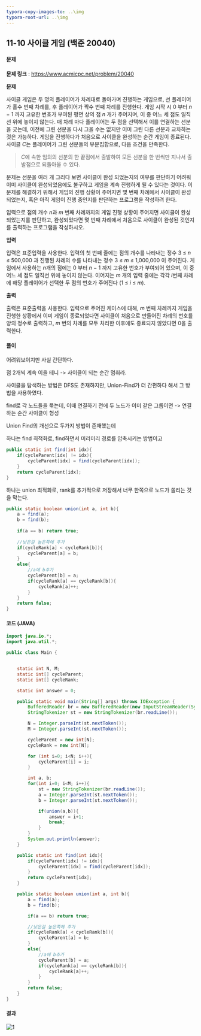 ```yaml
---
typora-copy-images-to: ..\img
typora-root-url: ..\img
---
```


## 11-10 사이클 게임 (백준 20040)

#### 문제

**문제 링크** : https://www.acmicpc.net/problem/20040

**문제**

사이클 게임은 두 명의 플레이어가 차례대로 돌아가며 진행하는 게임으로, 선 플레이어가 홀수 번째 차례를, 후 플레이어가 짝수 번째 차례를 진행한다. 게임 시작 시 0 부터 *n* − 1 까지 고유한 번호가 부여된 평면 상의 점 *n* 개가 주어지며, 이 중 어느 세 점도 일직선 위에 놓이지 않는다. 매 차례 마다 플레이어는 두 점을 선택해서 이를 연결하는 선분을 긋는데, 이전에 그린 선분을 다시 그을 수는 없지만 이미 그린 다른 선분과 교차하는 것은 가능하다. 게임을 진행하다가 처음으로 사이클을 완성하는 순간 게임이 종료된다. 사이클 *C*는 플레이어가 그린 선분들의 부분집합으로, 다음 조건을 만족한다.

> *C*에 속한 임의의 선분의 한 끝점에서 출발하여 모든 선분을 한 번씩만 지나서 출발점으로 되돌아올 수 있다.

문제는 선분을 여러 개 그리다 보면 사이클이 완성 되었는지의 여부를 판단하기 어려워 이미 사이클이 완성되었음에도 불구하고 게임을 계속 진행하게 될 수 있다는 것이다. 이 문제를 해결하기 위해서 게임의 진행 상황이 주어지면 몇 번째 차례에서 사이클이 완성되었는지, 혹은 아직 게임이 진행 중인지를 판단하는 프로그램을 작성하려 한다.

입력으로 점의 개수 *n*과 *m* 번째 차례까지의 게임 진행 상황이 주어지면 사이클이 완성 되었는지를 판단하고, 완성되었다면 몇 번째 차례에서 처음으로 사이클이 완성된 것인지를 출력하는 프로그램을 작성하시오.

**입력**

입력은 표준입력을 사용한다. 입력의 첫 번째 줄에는 점의 개수를 나타내는 정수 3 ≤ *n* ≤ 500,000 과 진행된 차례의 수를 나타내는 정수 3 ≤ *m* ≤ 1,000,000 이 주어진다. 게임에서 사용하는 *n*개의 점에는 0 부터 *n* − 1 까지 고유한 번호가 부여되어 있으며, 이 중 어느 세 점도 일직선 위에 놓이지 않는다. 이어지는 *m* 개의 입력 줄에는 각각 *i*번째 차례에 해당 플레이어가 선택한 두 점의 번호가 주어진다 (1 ≤ *i* ≤ *m*).

**출력**

출력은 표준출력을 사용한다. 입력으로 주어진 케이스에 대해, *m* 번째 차례까지 게임을 진행한 상황에서 이미 게임이 종료되었다면 사이클이 처음으로 만들어진 차례의 번호를 양의 정수로 출력하고, *m* 번의 차례를 모두 처리한 이후에도 종료되지 않았다면 0을 출력한다.



#### 풀이

어려워보이지만 사실 간단하다.

점 2개씩 계속 이을 테니 -> 사이클이 되는 순간 멈춰라.



사이클을 탐색하는 방법은 DFS도 존재하지만, Union-Find가 더 간편하다 해서 그 방법을 사용하였다.

find로 각 노드들을 묶는데, 이때 연결하기 전에 두 노드가 이미 같은 그룹이면 -> 연결하는 순간 사이클이 형성



Union Find의 개선으로 두가지 방법이 존재했는데

하나는 find 최적화로,  find하면서 미리미리 경로를 압축시키는 방법이고

````java
public static int find(int idx){
    if(cycleParent[idx] != idx){
        cycleParent[idx] = find(cycleParent[idx]);
    }
    return cycleParent[idx];
}
````



하나는 union 최적화로, rank를 추가적으로 저장해서 너무 한쪽으로 노드가 쏠리는 것을 막는다.

````java
public static boolean union(int a, int b){
    a = find(a);
    b = find(b);
    
    if(a == b) return true;
    
    //낮은걸 높은쪽에 추가
    if(cycleRank[a] < cycleRank[b]){
        cycleParent[a] = b;
    }
    else{
        //a에 b추가
        cycleParent[b] = a;
        if(cycleRank[a] == cycleRank[b]){
            cycleRank[a]++;
        }
    }
    return false;
}
````



#### 코드 (JAVA)

````java
import java.io.*;
import java.util.*;

public class Main {


    static int N, M;
    static int[] cycleParent;
    static int[] cycleRank;

    static int answer = 0;

    public static void main(String[] args) throws IOException {
        BufferedReader br = new BufferedReader(new InputStreamReader(System.in));
        StringTokenizer st = new StringTokenizer(br.readLine());

        N = Integer.parseInt(st.nextToken());
        M = Integer.parseInt(st.nextToken());

        cycleParent = new int[N];
        cycleRank = new int[N];

        for (int i=0; i<N; i++){
            cycleParent[i] = i;
        }

        int a, b;
        for(int i=0; i<M; i++){
            st = new StringTokenizer(br.readLine());
            a = Integer.parseInt(st.nextToken());
            b = Integer.parseInt(st.nextToken());

            if(union(a,b)){
                answer = i+1;
                break;
            }
        }
        System.out.println(answer);
    }

    public static int find(int idx){
        if(cycleParent[idx] != idx){
            cycleParent[idx] = find(cycleParent[idx]);
        }
        return cycleParent[idx];
    }

    public static boolean union(int a, int b){
        a = find(a);
        b = find(b);

        if(a == b) return true;

        //낮은걸 높은쪽에 추가
        if(cycleRank[a] < cycleRank[b]){
            cycleParent[a] = b;
        }
        else{
            //a에 b추가
            cycleParent[b] = a;
            if(cycleRank[a] == cycleRank[b]){
                cycleRank[a]++;
            }
        }
        return false;
    }
}
````



#### 결과

![1](result-11-10.png)

